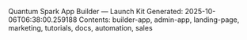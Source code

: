 Quantum Spark App Builder — Launch Kit
Generated: 2025-10-06T06:38:00.259188
Contents: builder-app, admin-app, landing-page, marketing, tutorials, docs, automation, sales
